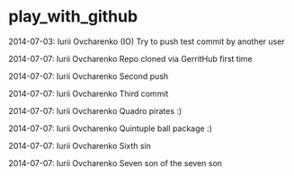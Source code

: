 play_with_github
================

2014-07-03: Iurii Ovcharenko (IO)
  Try to push test commit by another user

2014-07-07: Iurii Ovcharenko
  Repo cloned via GerritHub first time

2014-07-07: Iurii Ovcharenko
  Second push

2014-07-07: Iurii Ovcharenko
  Third commit

2014-07-07: Iurii Ovcharenko
  Quadro pirates :)

2014-07-07: Iurii Ovcharenko
  Quintuple ball package :)

2014-07-07: Iurii Ovcharenko
  Sixth sin

2014-07-07: Iurii Ovcharenko
  Seven son of the seven son
